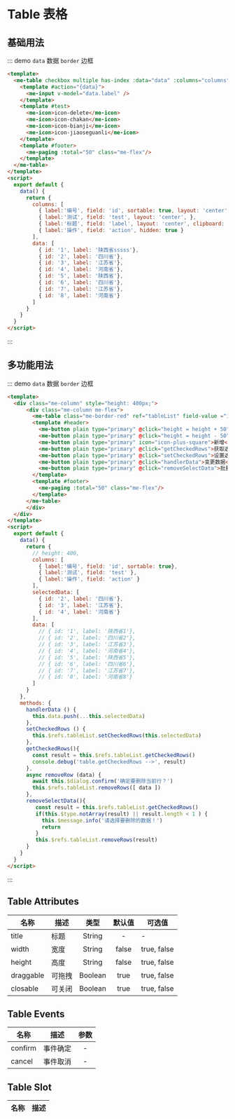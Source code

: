 # Table 表格

## 基础用法
::: demo `data` 数据 `border` 边框

```html
<template>
  <me-table checkbox multiple has-index :data="data" :columns="columns">
    <template #action="{data}">
      <me-input v-model="data.label" />
    </template>
    <template #test>
      <me-icon>icon-delete</me-icon>
      <me-icon>icon-chakan</me-icon>
      <me-icon>icon-bianji</me-icon>
      <me-icon>icon-jiaoseguanli</me-icon>
    </template>
    <template #footer>
      <me-paging :total="50" class="me-flex"/>
    </template>
  </me-table>
</template>
<script>
  export default {
    data() {
      return {
        columns: [
          { label:'编号', field: 'id', sortable: true, layout: 'center'},
          { label:'测试', field: 'test', layout: 'center', },
          { label:'标题', field: 'label', layout: 'center', clipboard: true, sortable: true, clipboardPrompt: true },
          { label:'操作', field: 'action', hidden: true }
        ],
        data: [
          { id: '1', label: '陕西省sssss'},
          { id: '2', label: '四川省'},
          { id: '3', label: '江苏省'},
          { id: '4', label: '河南省'},
          { id: '5', label: '陕西省'},
          { id: '6', label: '四川省'},
          { id: '7', label: '江苏省'},
          { id: '8', label: '河南省'}
        ]
      }
    }
  }
</script>
```
:::

## 多功能用法
::: demo `data` 数据 `border` 边框

```html
<template>
  <div class="me-column" style="height: 400px;">
      <div class="me-column me-flex">
        <me-table class="me-border-red" ref="tableList" field-value ="id" checkbox multiple :data="data" :columns="columns" highlight>
        <template #header>
          <me-button plain type="primary" @click="height = height + 50" icon="icon-plus_strong"> 50 </me-button>
          <me-button plain type="primary" @click="height = height - 50" icon="icon-minus_strong"> 50 </me-button>
          <me-button plain type="primary" icon="icon-plus-square">新增</me-button>
          <me-button plain type="primary" @click="getCheckedRows">获取选中的数据</me-button>
          <me-button plain type="primary" @click="setCheckedRows">设置选中</me-button>
          <me-button plain type="primary" @click="handlerData">变更数据</me-button>
          <me-button plain type="primary" @click="removeSelectData">批量删除</me-button>
        </template>
        <template #footer>
          <me-paging :total="50" class="me-flex"/>
        </template>
      </me-table>
      </div>
  </div>
</template>
<script>
  export default {
    data() {
      return {
        // height: 400,
        columns: [
          { label:'编号', field: 'id', sortable: true},
          { label:'测试', field: 'test' },
          { label:'操作', field: 'action' }
        ],
        selectedData: [
          { id: '2', label: '四川省'},
          { id: '3', label: '江苏省'},
          { id: '4', label: '河南省'}
        ],
        data: [
          // { id: '1', label: '陕西省1'},
          // { id: '2', label: '四川省2'},
          // { id: '3', label: '江苏省3'},
          // { id: '4', label: '河南省4'},
          // { id: '5', label: '陕西省5'},
          // { id: '6', label: '四川省6'},
          // { id: '7', label: '江苏省7'},
          // { id: '8', label: '河南省8'}
        ]
      }
    },
    methods: {
      handlerData () {
        this.data.push(...this.selectedData)
      },
      setCheckedRows () {
        this.$refs.tableList.setCheckedRows(this.selectedData)
      },
      getCheckedRows(){
        const result = this.$refs.tableList.getCheckedRows()
        console.debug('table.getCheckedRows -->', result)
      },
      async removeRow (data) {
        await this.$dialog.confirm('确定要删除当前行？')
        this.$refs.tableList.removeRows([ data ])
      },
      removeSelectData(){
         const result = this.$refs.tableList.getCheckedRows()
         if(this.$type.notArray(result) || result.length < 1 ) {
           this.$message.info('请选择要删除的数据！')
           return
         }
         this.$refs.tableList.removeRows(result)
      }
    }
  }
</script>
```
:::

## Table Attributes
| 名称      | 描述   |  类型   | 默认值 | 可选值      |
| --------- | ------ | :-----: | :----: | ----------- |
| title     | 标题   | String  |   -    | -           |
| width     | 宽度   | String  | false  | true, false |
| height    | 高度   | String  | false  | true, false |
| draggable | 可拖拽 | Boolean |  true  | true, false |
| closable  | 可关闭 | Boolean |  true  | true, false |

## Table Events
| 名称    | 描述     | 参数  |
| ------- | -------- | :---: |
| confirm | 事件确定 |   -   |
| cancel  | 事件取消 |   -   |

## Table Slot
| 名称 | 描述 |
| ---- | ---- |